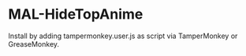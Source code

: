 # MAL-HideTopAnime

Install by adding tampermonkey.user.js as script via TamperMonkey or GreaseMonkey.
